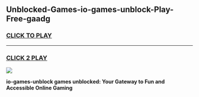 
## Unblocked-Games-io-games-unblock-Play-Free-gaadg
<h3>
<a href="https://premium76.site?title=io-games-unblock&ref=09A">CLICK TO PLAY</a></h3>
<hr>

<h3>
<a href="https://premium76.site?title=io-games-unblock&ref=09A">CLICK 2 PLAY</a>
  
</h3>

<a href="https://premium76.site?title=io-games-unblock&ref=09A"><img src="https://clearcache.store/games.png"></a>


**io-games-unblock games unblocked: Your Gateway to Fun and Accessible Online Gaming**
